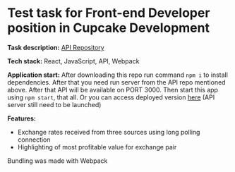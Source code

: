 # Test task for Front-end Developer position in Cupcake Development

**Task description:** [API Repository](https://github.com/cupcakedev/cupcake-frontend-test-task)

**Tech stack:** React, JavaScript, API, Webpack

**Application start:** After downloading this repo run command `npm i` to install dependencies. After that you need run server from the API repo mentioned above. After that API will be available on PORT 3000. Then start this app using `npm start`, that all. Or you can access deployed version [here](https://iluxmas.github.io/test_task_230123_/) (API server still need to be launched)

**Features:**

- Exchange rates received from three sources using long polling connection
- Highlighting of most profitable value for exchange pair

Bundling was made with Webpack
